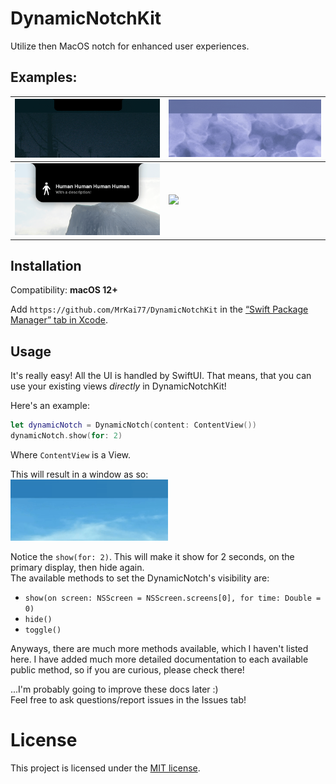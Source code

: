 # DynamicNotchKit

Utilize then MacOS notch for enhanced user experiences.

## Examples:

| <img src="media/output-device.gif" width="100%"/> | <img src="media/battery.gif" width="100%"/> |
| -------- | ------- |
| <img src="media/info-panel.png" width="100%"/>  | <img src="media/window-management.gif" width="100%"/> |

## Installation

Compatibility: **macOS 12+**

Add `https://github.com/MrKai77/DynamicNotchKit` in the [“Swift Package Manager” tab in Xcode](https://developer.apple.com/documentation/xcode/adding_package_dependencies_to_your_app).

## Usage

It's really easy! All the UI is handled by SwiftUI. That means, that you can use your existing views *directly* in DynamicNotchKit!

Here's an example:
```swift
let dynamicNotch = DynamicNotch(content: ContentView())
dynamicNotch.show(for: 2)
```

Where `ContentView` is a View.

This will result in a window as so:  
<img src="media/demo.gif" width="50%"/>

Notice the `show(for: 2)`. This will make it show for 2 seconds, on the primary display, then hide again.  
The available methods to set the DynamicNotch's visibility are:
- `show(on screen: NSScreen = NSScreen.screens[0], for time: Double = 0)`
- `hide()`
- `toggle()`

Anyways, there are much more methods available, which I haven't listed here. I have added much more detailed documentation to each available public method, so if you are curious, please check there!

...I'm probably going to improve these docs later :)  
Feel free to ask questions/report issues in the Issues tab!

# License

This project is licensed under the [MIT license](LICENSE).
